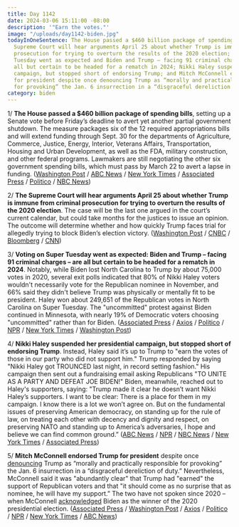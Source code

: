 ```yaml
---
title: Day 1142
date: 2024-03-06 15:11:00 -08:00
description: '"Earn the votes."'
image: "/uploads/day1142-biden.jpg"
todayInOneSentence: The House passed a $460 billion package of spending bills; the
  Supreme Court will hear arguments April 25 about whether Trump is immune from criminal
  prosecution for trying to overturn the results of the 2020 election; voting on Super
  Tuesday went as expected and Biden and Trump – facing 91 criminal charges – are
  all but certain to be headed for a rematch in 2024; Nikki Haley suspended her presidential
  campaign, but stopped short of endorsing Trump; and Mitch McConnell endorsed Trump
  for president despite once denouncing Trump as “morally and practically responsible
  for provoking” the Jan. 6 insurrection in a “disgraceful dereliction of duty.”
category: biden
---
```


1/ **The House passed a $460 billion package of spending bills**, setting up a Senate vote before Friday’s deadline to avert yet another partial government shutdown. The measure packages six of the 12 required appropriations bills and will extend funding through Sept. 30 for the departments of Agriculture, Commerce, Justice, Energy, Interior, Veterans Affairs, Transportation, Housing and Urban Development, as well as the FDA, military construction, and other federal programs. Lawmakers are still negotiating the other six government spending bills, which must pass by March 22 to avert a lapse in funding. ([Washington Post](https://www.washingtonpost.com/business/2024/03/06/house-vote-government-shutdown-bill/) / [ABC News](https://abcnews.go.com/Politics/house-expected-vote-funding-bills-avert-partial-government/story?id=107847872) / [New York Times](https://www.nytimes.com/2024/03/06/us/politics/house-spending-bill-shutdown.html) / [Associated Press](https://apnews.com/article/government-shutdown-funding-deadline-congress-2533c1a6b6eb25cc63e78f089e27d3a0) / [Politico](https://www.politico.com/live-updates/2024/03/06/congress/another-funding-vote-queued-up-house-gop-spending-shutdown-00145309) / [NBC News](https://www.nbcnews.com/politics/congress/house-passes-first-funding-package-avert-partial-government-shutdown-rcna142048))

2/ **The Supreme Court will hear arguments April 25 about whether Trump is immune from criminal prosecution for trying to overturn the results of the 2020 election**. The case will be the last one argued in the court’s current calendar, but could take months for the justices to issue an opinion. The outcome will determine whether and how quickly Trump faces trial for allegedly trying to block Biden’s election victory. ([Washington Post](https://www.washingtonpost.com/politics/2024/03/06/trump-immunity-supreme-court-argument-date/) / [CNBC](https://www.cnbc.com/2024/03/06/supreme-court-will-hear-trump-presidential-immunity-argument-april-25.html) / [Bloomberg](https://www.bloomberg.com/news/articles/2024-03-06/supreme-court-schedules-trump-immunity-argument-for-april-25?sref=MIBMEEoj) / [CNN](https://www.cnn.com/2024/03/06/politics/supreme-court-sets-argument-date-in-trump-immunity-case-for-april-25/index.html))

3/ **Voting on Super Tuesday went as expected: Biden and Trump – facing 91 criminal charges – are all but certain to be headed for a rematch in 2024**. Notably, while Biden lost North Carolina to Trump by about 75,000 votes in 2020, several exit polls indicated that 80% of Nikki Haley voters wouldn't necessarily vote for the Republican nominee in November, and 66% said they didn't believe Trump was physically or mentally fit to be president. Haley won about 249,651 of the Republican votes in North Carolina on Super Tuesday. The "uncommitted" protest against Biden continued in Minnesota, with nearly 19% of Democratic voters choosing "uncommitted" rather than for Biden. ([Associated Press](https://apnews.com/article/primary-biden-trump-democratic-republican-9b61e8faf14e471ca4f7ea2d004221f4) / [Axios](https://www.axios.com/2024/03/06/5-big-takeaways-super-tuesday-election-biden-trump) / [Politico](https://www.politico.com/news/2024/03/06/super-tuesday-trump-biden-takeaways-00145271) / [NPR](https://www.npr.org/2024/03/06/1236192892/super-tuesday-results-analysis-trump-biden-haley) / [New York Times](https://www.nytimes.com/2024/03/06/us/politics/super-tuesday-trump-biden-takeaways.html) / [Washington Post](https://www.washingtonpost.com/politics/2024/03/05/super-tuesday-takeaways-trump-biden/))

4/ **Nikki Haley suspended her presidential campaign, but stopped short of endorsing Trump**. Instead, Haley said it’s up to Trump to "earn the votes of those in our party who did not support him." Trump responded by saying "Nikki Haley got TROUNCED last night, in record setting fashion." His campaign then sent out a fundraising email asking Republicans "TO UNITE AS A PARTY AND DEFEAT JOE BIDEN!" Biden, meanwhile, reached out to Haley's supporters, saying: "Trump made it clear he doesn’t want Nikki Haley’s supporters. I want to be clear: There is a place for them in my campaign. I know there is a lot we won’t agree on. But on the fundamental issues of preserving American democracy, on standing up for the rule of law, on treating each other with decency and dignity and respect, on preserving NATO and standing up to America’s adversaries, I hope and believe we can find common ground.” ([ABC News](https://abcnews.go.com/Politics/nikki-haley-drops-2024-presidential-race-regrets/story?id=107842396) / [NPR](https://www.npr.org/2024/03/06/1228580178/nikki-haley-drops-out-presidential-campaign-trump-biden) / [NBC News](https://www.nbcnews.com/politics/2024-election/nikki-haley-ends-presidential-campaign-trump-gop-primary-rcna134811) / [New York Times](https://www.nytimes.com/live/2024/03/06/us/haley-out-trump-election-updates) / [Associated Press](https://apnews.com/article/haley-trump-biden-woman-president-36f6361c31a8216a0aaa4815f57dd51d))

5/ **Mitch McConnell endorsed Trump for president** despite once [denouncing](https://whatthefuckjusthappenedtoday.com/2021/02/15/day-27/#3-mitch-mcconnell-denounced-trump-mi) Trump as “morally and practically responsible for provoking” the Jan. 6 insurrection in a “disgraceful dereliction of duty.” Nevertheless, McConnell said it was "abundantly clear" that Trump had "earned" the support of Republican voters and that "it should come as no surprise that as nominee, he will have my support.” The two have not spoken since 2020 – when McConnell [acknowledged](https://whatthefuckjusthappenedtoday.com/2020/12/15/day-1426/#3-mitch-mcconnell-acknowledged-biden) Biden as the winner of the 2020 presidential election. ([Associated Press](https://apnews.com/article/mitch-mcconnell-endorsement-donald-trump-super-tuesday-422a2ec6f19917b46804b4cf6ee40371) / [Washington Post](https://www.washingtonpost.com/elections/2024/03/06/mcconnell-trump-endorse-2024/) / [Axios](https://www.axios.com/2024/03/06/mitch-mcconnell-trump-2024-endorsement) / [Politico](https://www.politico.com/live-updates/2024/03/06/congress/mitch-for-donald-00145318) / [NPR](https://www.npr.org/2024/03/06/1236278045/mitch-mcconnell-endorses-trump-2024) / [New York Times](https://www.nytimes.com/2024/03/06/us/politics/mcconnell-endorses-trump.html) / [ABC News](https://abcnews.go.com/Politics/mitch-mcconnell-endorses-donald-trump-2024-race-support/story?id=107845418))
